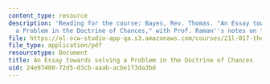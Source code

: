 ```yaml
---
content_type: resource
description: 'Reading for the course: Bayes, Rev. Thomas. "An Essay towards solving
  a Problem in the Doctrine of Chances," with Prof. Raman''s notes on the Essay.'
file: https://ol-ocw-studio-app-qa.s3.amazonaws.com/courses/21l-017-the-art-of-the-probable-literature-and-probability-spring-2008/24e9748072d5d3cbaaabacbe1f3da3bd_bayes_notes.pdf
file_type: application/pdf
resourcetype: Document
title: An Essay towards solving a Problem in the Doctrine of Chances
uid: 24e97480-72d5-d3cb-aaab-acbe1f3da3bd
---
```

